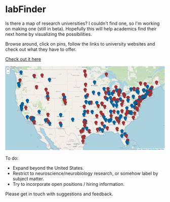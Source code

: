 # labFinder
 
Is there a map of research universities? I couldn't find one, so I'm working on making one (still in beta). Hopefully this will help academics find their next home by visualizing the possibilities.

Browse around, click on pins, follow the links to university websites and check out what they have to offer.

<a href="http://brkanter.com/USA_map.html" target="_blank">Check out it here</a>

![Image](https://github.com/brkanter/labFinder/blob/master/screenshot.PNG)

To do:
  * Expand beyond the United States.
  * Restrict to neuroscience/neurobiology research, or somehow label by subject matter.
  * Try to incorporate open positions / hiring information.

Please get in touch with suggestions and feedback.